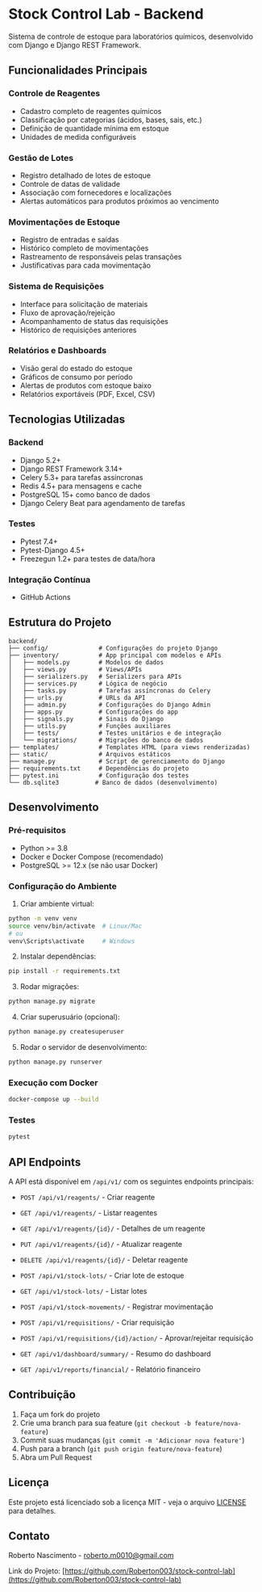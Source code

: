 # Stock Control Lab - Backend

Sistema de controle de estoque para laboratórios químicos, desenvolvido com Django e Django REST Framework.

## Funcionalidades Principais

### Controle de Reagentes
- Cadastro completo de reagentes químicos
- Classificação por categorias (ácidos, bases, sais, etc.)
- Definição de quantidade mínima em estoque
- Unidades de medida configuráveis

### Gestão de Lotes
- Registro detalhado de lotes de estoque
- Controle de datas de validade
- Associação com fornecedores e localizações
- Alertas automáticos para produtos próximos ao vencimento

### Movimentações de Estoque
- Registro de entradas e saídas
- Histórico completo de movimentações
- Rastreamento de responsáveis pelas transações
- Justificativas para cada movimentação

### Sistema de Requisições
- Interface para solicitação de materiais
- Fluxo de aprovação/rejeição
- Acompanhamento de status das requisições
- Histórico de requisições anteriores

### Relatórios e Dashboards
- Visão geral do estado do estoque
- Gráficos de consumo por período
- Alertas de produtos com estoque baixo
- Relatórios exportáveis (PDF, Excel, CSV)

## Tecnologias Utilizadas

### Backend
- Django 5.2+
- Django REST Framework 3.14+
- Celery 5.3+ para tarefas assíncronas
- Redis 4.5+ para mensagens e cache
- PostgreSQL 15+ como banco de dados
- Django Celery Beat para agendamento de tarefas

### Testes
- Pytest 7.4+
- Pytest-Django 4.5+
- Freezegun 1.2+ para testes de data/hora

### Integração Contínua
- GitHub Actions

## Estrutura do Projeto

```
backend/
├── config/              # Configurações do projeto Django
├── inventory/           # App principal com modelos e APIs
│   ├── models.py        # Modelos de dados
│   ├── views.py         # Views/APIs
│   ├── serializers.py   # Serializers para APIs
│   ├── services.py      # Lógica de negócio
│   ├── tasks.py         # Tarefas assíncronas do Celery
│   ├── urls.py          # URLs da API
│   ├── admin.py         # Configurações do Django Admin
│   ├── apps.py          # Configurações do app
│   ├── signals.py       # Sinais do Django
│   ├── utils.py         # Funções auxiliares
│   ├── tests/           # Testes unitários e de integração
│   └── migrations/      # Migrações do banco de dados
├── templates/           # Templates HTML (para views renderizadas)
├── static/              # Arquivos estáticos
├── manage.py            # Script de gerenciamento do Django
├── requirements.txt     # Dependências do projeto
├── pytest.ini           # Configuração dos testes
└── db.sqlite3          # Banco de dados (desenvolvimento)
```

## Desenvolvimento

### Pré-requisitos
- Python >= 3.8
- Docker e Docker Compose (recomendado)
- PostgreSQL >= 12.x (se não usar Docker)

### Configuração do Ambiente

1. Criar ambiente virtual:
```bash
python -m venv venv
source venv/bin/activate  # Linux/Mac
# ou
venv\Scripts\activate     # Windows
```

2. Instalar dependências:
```bash
pip install -r requirements.txt
```

3. Rodar migrações:
```bash
python manage.py migrate
```

4. Criar superusuário (opcional):
```bash
python manage.py createsuperuser
```

5. Rodar o servidor de desenvolvimento:
```bash
python manage.py runserver
```

### Execução com Docker
```bash
docker-compose up --build
```

### Testes
```bash
pytest
```

## API Endpoints

A API está disponível em `/api/v1/` com os seguintes endpoints principais:

- `POST /api/v1/reagents/` - Criar reagente
- `GET /api/v1/reagents/` - Listar reagentes
- `GET /api/v1/reagents/{id}/` - Detalhes de um reagente
- `PUT /api/v1/reagents/{id}/` - Atualizar reagente
- `DELETE /api/v1/reagents/{id}/` - Deletar reagente

- `POST /api/v1/stock-lots/` - Criar lote de estoque
- `GET /api/v1/stock-lots/` - Listar lotes
- `POST /api/v1/stock-movements/` - Registrar movimentação

- `POST /api/v1/requisitions/` - Criar requisição
- `POST /api/v1/requisitions/{id}/action/` - Aprovar/rejeitar requisição

- `GET /api/v1/dashboard/summary/` - Resumo do dashboard
- `GET /api/v1/reports/financial/` - Relatório financeiro

## Contribuição

1. Faça um fork do projeto
2. Crie uma branch para sua feature (`git checkout -b feature/nova-feature`)
3. Commit suas mudanças (`git commit -m 'Adicionar nova feature'`)
4. Push para a branch (`git push origin feature/nova-feature`)
5. Abra um Pull Request

## Licença

Este projeto está licenciado sob a licença MIT - veja o arquivo [LICENSE](../LICENSE) para detalhes.

## Contato

Roberto Nascimento - roberto.m0010@gmail.com

Link do Projeto: [https://github.com/Roberton003/stock-control-lab](https://github.com/Roberton003/stock-control-lab)